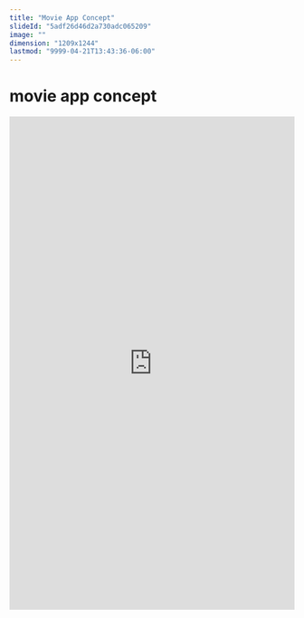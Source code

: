 ```yaml
---
title: "Movie App Concept"
slideId: "5adf26d46d2a730adc065209"
image: ""
dimension: "1209x1244"
lastmod: "9999-04-21T13:43:36-06:00"
---
```


<div class="yui3-g patched-clothing">
        <div class="yui3-u-24-24">
        <h1>movie app concept</h1>
            <div class="yui3-u-1 vimeo">
                <div style="padding:172.78% 0 0 0;position:relative;"><iframe src="https://player.vimeo.com/video/291652277?loop=1&title=0&byline=0&portrait=0" style="position:absolute;top:0;left:0;width:100%;height:100%;" frameborder="0" webkitallowfullscreen mozallowfullscreen allowfullscreen></iframe></div>
            </div>
        </div>
</div>